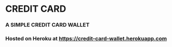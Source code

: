 # CREDIT CARD

### A SIMPLE CREDIT CARD WALLET

### Hosted on Heroku at https://credit-card-wallet.herokuapp.com

<!-- Create User Profile (image, address) -->

<!-- transaction log table
add the deleted_at field to delete card
first 6 digits
last 4 digits
the hash 16 digits
SHA256 or 384 for credit card -->

